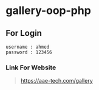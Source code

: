 # gallery-oop-php

## For Login
``` 
username : ahmed
password : 123456
```

### Link For Website
> https://aae-tech.com/gallery
